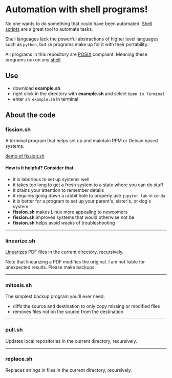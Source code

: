 # Automation with shell programs!

No one wants to do something that could have been automated.
[Shell scripts](https://en.wikipedia.org/wiki/Shell_script) are a great tool to
automate tasks.

Shell languages lack the powerful abstractions of higher level languages such as
`python`, but `sh` programs make up for it with their portability.

All programs in this repository are
[POSIX](https://pubs.opengroup.org/onlinepubs/9699919799/) compliant. Meaning
these programs run on any [shell](https://en.wikipedia.org/wiki/Unix_shell).

## Use

- download __example.sh__
- right click in the directory with __example.sh__ and select `Open in Terminal`
- enter `sh example.sh` in terminal

## About the code

### fission.sh

A terminal program that helps set up and maintain RPM or Debian based systems.

[demo of fission.sh](https://github.com/unalmis/automate/blob/main/demo/fission.webm)

#### How is it helpful? Consider that

- it is laborious to set up systems well
- it takes too long to get a fresh system to a state where you can do stuff
- it drains your attention to remember details
- it requires going down a rabbit hole to properly use `jupyter lab` in `conda`
- it is better for a program to set up your parent's, sister's, or dog's system
- __fission.sh__ makes Linux more appealing to newcomers
- __fission.sh__ improves systems that would otherwise not be
- __fission.sh__ helps avoid _weeks_ of troubleshooting

---

### linearize.sh

[Linearizes](https://qpdf.readthedocs.io/en/stable/cli.html#option-linearize)
PDF files in the current directory, recursively.

Note that linearizing a PDF modifies the original.
I am not liable for unexpected results. Please make backups.

---

### mitosis.sh

The simplest backup program you'll ever need.

- diffs the source and destination to only copy missing or modified files
- removes files not on the source from the destination

---

### pull.sh

Updates local repositories in the current directory, recursively.

---

### replace.sh

Replaces strings in files in the current directory, recursively.
